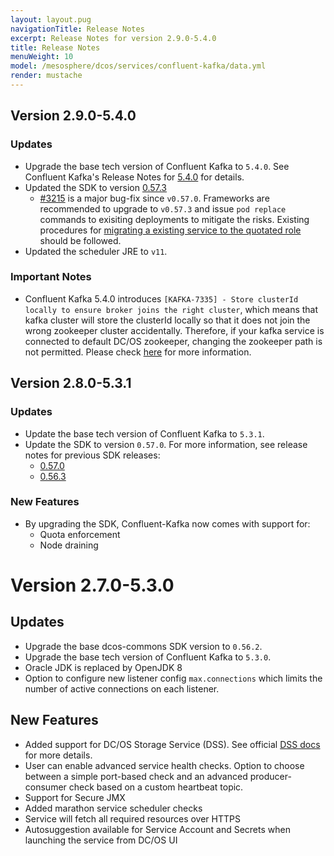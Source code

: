 ```yaml
---
layout: layout.pug
navigationTitle: Release Notes 
excerpt: Release Notes for version 2.9.0-5.4.0
title: Release Notes
menuWeight: 10
model: /mesosphere/dcos/services/confluent-kafka/data.yml
render: mustache
---
```


## Version 2.9.0-5.4.0

### Updates
- Upgrade the base tech version of Confluent Kafka to `5.4.0`. See Confluent Kafka's Release Notes for [5.4.0](https://docs.confluent.io/5.4.0/release-notes/index.html) for details.
- Updated the SDK to version [0.57.3](https://github.com/mesosphere/dcos-commons/releases/tag/0.57.3)
  - [#3215](https://github.com/mesosphere/dcos-commons/pull/3215) is a major bug-fix since `v0.57.0`. Frameworks are recommended to upgrade to `v0.57.3` and issue `pod replace` commands to exisiting deployments to mitigate the risks. Existing procedures for [migrating a existing service to the quotated role](https://github.com/mesosphere/dcos-commons/releases/tag/0.57.0#migrate-an-existing-deployed-service-to-use-quota-support) should be followed.
- Updated the scheduler JRE to `v11`.

### Important Notes
- Confluent Kafka 5.4.0 introduces `[KAFKA-7335] - Store clusterId locally to ensure broker joins the right cluster`, which means that kafka cluster will store the clusterId locally so that it does not join the wrong zookeeper cluster accidentally. Therefore, if your kafka service is connected to default DC/OS zookeeper, changing the zookeeper path is not permitted. Please check [here](https://issues.apache.org/jira/browse/KAFKA-7335) for more information.


## Version 2.8.0-5.3.1

### Updates
- Update the base tech version of Confluent Kafka to `5.3.1`.
- Update the SDK to version `0.57.0`. For more information, see release notes for previous SDK releases:
  - [0.57.0](https://github.com/mesosphere/dcos-commons/releases/tag/0.57.0)
  - [0.56.3](https://github.com/mesosphere/dcos-commons/releases/tag/0.56.3)

### New Features
- By upgrading the SDK, Confluent-Kafka now comes with support for:
  - Quota enforcement
  - Node draining


# Version 2.7.0-5.3.0

## Updates

- Upgrade the base dcos-commons SDK version to `0.56.2`.
- Upgrade the base tech version of Confluent Kafka to `5.3.0`. 
- Oracle JDK is replaced by OpenJDK 8
- Option to configure new listener config `max.connections` which limits the number of active connections on each listener.

## New Features

- Added support for DC/OS Storage Service (DSS). See official [DSS docs](/mesosphere/dcos/services/storage/1.0.0) for more details.
- User can enable advanced service health checks. Option to choose between a simple port-based check and an advanced producer-consumer check based on a custom heartbeat topic.
- Support for Secure JMX
- Added marathon service scheduler checks
- Service will fetch all required resources over HTTPS
- Autosuggestion available for Service Account and Secrets when launching the service from DC/OS UI

<!--
# Version 2.6.0-5.1.2

## Updates

- Update to {{ model.techName }} version `5.1.2`.
- SDK bumped to `0.55.2`.

## New Features

- The inter_broker_protocol_version now defaults to the 2.1. Check how to upgrade without downtime [upgrade](/mesosphere/dcos/services/confluent-kafka/2.6.0-5.1.2/updates/#upgrading-from-412-to-512)

# Version 2.4.0-4.1.1

## Updates

- Update to Confluent Kafka version 4.1.1
- Upgrade JRE to 1.8u192 to address CVEs

## New Features


# Version 2.3.0-4.0.0e

## New Features

- Support for configuring Kafka transport encryption ciphers with secure defaults.

# Version 2.2.0-4.0.0e

## New Features

- Support for using a custom top level domain to facilitate exposing the service securely outside of the cluster. Details [here](/mesosphere/dcos/services/confluent-kafka/2.2.0-4.0.0e/security/#securely-exposing-dcos-confluent-kafka-outside-the-cluster).
- Support for deploying the service in a remote region.


# Version 2.1.0-4.0.0e

## New Features

- Ability to pause a service pod for debugging and recovery purposes. ([#1989](https://github.com/mesosphere/dcos-commons/pull/1989))
- Support for the automated provisioning of TLS artifacts to secure Kafka communication.
- Support for Kerberos and SSL authorization and authentication.
- Support for Zone placement constraints in DC/OS 1.11

## Updates

- Major Improvements to the stability and performance of service orchestration
- Upgrade JRE to 1.8u162. ([#2135](https://github.com/mesosphere/dcos-commons/pull/2135))
- Set protocol to 1.0 by default.  ([#2085](https://github.com/mesosphere/dcos-commons/pull/2085))
- The service now uses the Mesos V1 API. The service can be set back to the V0 API using the service property `service.mesos_api_version`.

# Version 2.0.2-3.3.1e

See [Confluent Platform 3.3.1 release notes](https://docs.confluent.io/3.3.1/release-notes.html)

# Version 2.0.2-3.3.0e

## Bug fixes
* Uninstall now handles failed tasks correctly.
* The brokers may fail to start due to the broker VIP taking slightly too long to create relative to how fast the brokers start.
* The brokers may be stuck in the STARTING state due to the readiness check in this version being too time sensitive when the brokers start quickly.
* Fixes to scheduler behavior during task status transitions.
* Dynamic ports are no longer sticky across pod replaces.

# Version 2.0.1.1-3.3.0e

2.0.1.1-3.3.0e release of DC/OS Confluent Kafka.

## Bug Fixes

* The brokers may fail to start due to the broker VIP taking slightly too long to create relative to how fast the brokers start.
* The brokers may be stuck in the STARTING state due to the readiness check in this version being too time sensitive when the brokers start quickly.

# Version 2.0.1-3.3.0e

2.0.1-3.3.0e release of DC/OS Confluent Kafka.

## Bug fixes
- The correct IP address is now always selected in DC/OS 1.10

# Version 2.0.0-3.3.0e

## Improvements
- Based on the latest stable release of the dcos-commons SDK, which provides numerous benefits:
  - Integration with DC/OS features such as virtual networking and integration with DC/OS access controls.
  - Orchestrated software and configuration update, enforcement of version upgrade paths, and ability to pause/resume updates.
  - Placement constraints for pods.
  - Uniform user experience across a variety of services.
- Update to version 3.3.0 of Confluent Kafka.
- Graceful shutdown for brokers.

## Breaking Changes
- This is a major release.  You cannot upgrade to 2.0.0-3.3.0e from a 1.0.x version of the package.  To upgrade, you must perform a fresh install and replicate data across clusters.
-->
